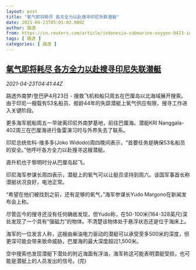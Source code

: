 ```yaml
---
layout: post
title: "氧气即将耗尽 各方全力以赴搜寻印尼失联潜艇"
date: 2021-04-23T05:01:03.000Z
author: 路透
from: https://cn.reuters.com/article/indonesia-submarine-oxygen-0423-idCNKBS2CA0CD
tags: [ 路透 ]
categories: [ 路透 ]
---
```

<!--1619154063000-->
[氧气即将耗尽 各方全力以赴搜寻印尼失联潜艇](https://cn.reuters.com/article/indonesia-submarine-oxygen-0423-idCNKBS2CA0CD)
------

<div>
<div><i>2021-04-23T04:41:44Z</i></div><p>路透外南梦/登巴萨4月23日 - 搜救飞机和船只周五在巴厘岛以北海域展开搜索。由于印尼一艘载有53名船员、舰龄44年的失踪潜艇上氧气供应有限，搜寻工作进入关键阶段。</p><p>更多海军舰船周五一早驶离印尼外南梦基地，前往巴厘海。潜艇KRI Nanggala-402周三在巴厘海进行鱼雷演习时与外界失去了联系。</p><p>印尼总统佐科-维多多(Joko Widodo)周四晚间表示，“首要任务是确保53名船员的安全。”他呼吁各方全力以赴搜寻这艘潜艇。</p><p>直升机也于黎明时分从巴厘岛起飞。</p><p>印尼海军参谋长周四表示，潜艇上的氧气可以让艇员坚持到周六。该国军事首长称潜艇状况良好，电池正常。</p><p>“希望在他们被找到之前，还有足够的氧气，”海军参谋长Yudo Margono在新闻发布会上称。</p><p>尽管迄今的搜寻还没有任何确凿发现，但Yudo称，在50-100米(164-328英尺)深处发现了一个具有“强磁力”的物体。不清楚该物体处于悬浮状态还是位于海床上。</p><p>海军的一位发言人称，这艘由柴油电力驱动的潜艇可以承受至多500米的深度，但更深可能会带来致命威胁。巴厘海的最大深度超过1,500米。</p><p>空中搜索也发现潜艇下潜处的附近海面有浮油，海军称这可能表明潜艇受损，也可能是潜艇上的人员发出的信号。(完)</p>
</div>

